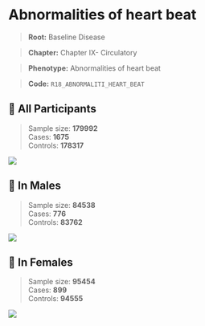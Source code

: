 # Abnormalities of heart beat

> **Root:** Baseline Disease  

> **Chapter:** Chapter IX- Circulatory  

> **Phenotype:** Abnormalities of heart beat  

> **Code:** `R18_ABNORMALITI_HEART_BEAT`

## 🧪 All Participants  
> Sample size: **179992**  
> Cases: **1675**  
> Controls: **178317**
<img src="/Disease/Figures/ALL/Baseline/R18_ABNORMALITI_HEART_BEAT.png"/>
<CsvTable src="/public/Disease/Data/ALL/Baseline/LG_R18_ABNORMALITI_HEART_BEAT.csv" label="🔍 View full results" />

## 👨 In Males  
> Sample size: **84538**  
> Cases: **776**  
> Controls: **83762**
<img src="/Disease/Figures/Male/Baseline/R18_ABNORMALITI_HEART_BEAT.png"/>
<CsvTable src="/public/Disease/Data/Male/Baseline/LG_R18_ABNORMALITI_HEART_BEAT.csv" label="🔍 View full results" />

## 👩 In Females  
> Sample size: **95454**  
> Cases: **899**  
> Controls: **94555**
<img src="/Disease/Figures/Female/Baseline/R18_ABNORMALITI_HEART_BEAT.png"/>
<CsvTable src="/public/Disease/Data/Female/Baseline/LG_R18_ABNORMALITI_HEART_BEAT.csv" label="🔍 View full results" />
